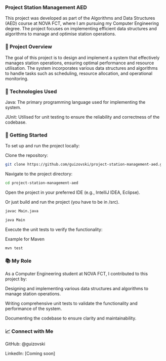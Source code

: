 ### Project Station Management AED
This project was developed as part of the Algorithms and Data Structures (AED) course at NOVA FCT, where I am pursuing my Computer Engineering degree. The project focuses on implementing efficient data structures and algorithms to manage and optimise station operations.

### 🧠 Project Overview
The goal of this project is to design and implement a system that effectively manages station operations, ensuring optimal performance and resource utilisation. The system incorporates various data structures and algorithms to handle tasks such as scheduling, resource allocation, and operational monitoring.

### 🔧 Technologies Used
Java: The primary programming language used for implementing the system.

JUnit: Utilised for unit testing to ensure the reliability and correctness of the codebase.

### 🚀 Getting Started
To set up and run the project locally:

Clone the repository:
```bash
git clone https://github.com/guizovski/project-station-management-aed.git
```
Navigate to the project directory:
```bash
cd project-station-management-aed
```
Open the project in your preferred IDE (e.g., IntelliJ IDEA, Eclipse).

Or just build and run the project (you have to be in /src).

```bash
javac Main.java
```

```bash
java Main
```

Execute the unit tests to verify the functionality:

Example for Maven
```bash
mvn test
```

### 📚 My Role
As a Computer Engineering student at NOVA FCT, I contributed to this project by:

Designing and implementing various data structures and algorithms to manage station operations.

Writing comprehensive unit tests to validate the functionality and performance of the system.

Documenting the codebase to ensure clarity and maintainability.

### 📈 Connect with Me
GitHub: @guizovski

LinkedIn: [Coming soon]

